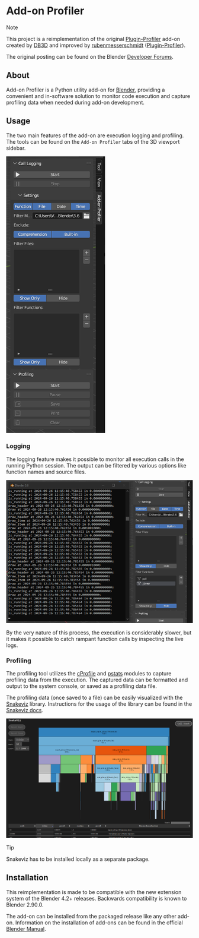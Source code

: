 # Add-on Profiler

>[!NOTE]
>This project is a reimplementation of the original [Plugin-Profiler](https://github.com/DB3D/Plugin-Profiler) add-on created by [DB3D](https://github.com/DB3D) and improved by [rubenmesserschmidt](https://github.com/rubenmesserschmidt) ([Plugin-Profiler](https://github.com/rubenmesserschmidt/Plugin-Profiler)).
>
>The original posting can be found on the Blender [Developer Forums](https://devtalk.blender.org/t/plugin-profiler-benchmark-debug-your-bpy-work/25787).

## About

Add-on Profiler is a Python utility add-on for [Blender](https://www.blender.org/), providing a convenient and in-software solution to monitor code execution and capture profiling data when needed during add-on development.

## Usage

The two main features of the add-on are execution logging and profiling. The tools can be found on the `Add-on Profiler` tabs of the 3D viewport sidebar.

![Tool panels](/images/img_tool_panels.png)

### Logging

The logging feature makes it possible to monitor all execution calls in the running Python session. The output can be filtered by various options like function names and source files.

![Logging panel](/images/img_logging.png)

By the very nature of this process, the execution is considerably slower, but it makes it possible to catch rampant function calls by inspecting the live logs.

### Profiling

The profiling tool utilizes the [cProfile](https://docs.python.org/3/library/profile.html#module-cProfile) and [pstats](https://docs.python.org/3/library/profile.html#module-pstats) modules to capture profiling data from the execution. The captured data can be formatted and output to the system console, or saved as a profiling data file.

The profiling data (once saved to a file) can be easily visualized with the [Snakeviz](https://github.com/jiffyclub/snakeviz/) library. Instructions for the usage of the library can be found in the [Snakeviz docs](https://jiffyclub.github.io/snakeviz/).

![Snakeviz visualization](/images/img_snakeviz.png)

>[!TIP]
>Snakeviz has to be installed locally as a separate package.

## Installation

This reimplementation is made to be compatible with the new extension system of the Blender 4.2+ releases. Backwards compatibility is known to Blender 2.90.0.

The add-on can be installed from the packaged release like any other add-on. Information on the installation of add-ons can be found in the official [Blender Manual](https://docs.blender.org/manual/en/latest/editors/preferences/addons.html).
